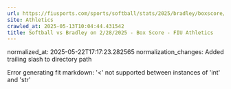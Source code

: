 ```yaml
---
url: https://fiusports.com/sports/softball/stats/2025/bradley/boxscore/12798/
site: Athletics
crawled_at: 2025-05-13T10:04:44.431542
title: Softball vs Bradley on 2/28/2025 - Box Score - FIU Athletics
---
```

normalized_at: 2025-05-22T17:17:23.282565
normalization_changes: Added trailing slash to directory path

Error generating fit markdown: '<' not supported between instances of 'int' and 'str'